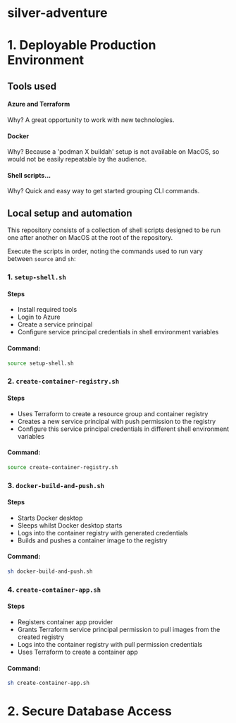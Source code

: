 # silver-adventure

# 1. Deployable Production Environment

## Tools used

#### Azure and Terraform
Why? A great opportunity to work with new technologies.

#### Docker
Why? Because a 'podman X buildah' setup is not available on MacOS, so would not be easily repeatable by the audience.

#### Shell scripts...
Why? Quick and easy way to get started grouping CLI commands.

## Local setup and automation

This repository consists of a collection of shell scripts designed to be run one after another on MacOS at the root of the repository.

Execute the scripts in order, noting the commands used to run vary between `source` and `sh`:

### 1. `setup-shell.sh`

#### Steps
- Install required tools
- Login to Azure
- Create a service principal
- Configure service principal credentials in shell environment variables

#### Command:

```bash
source setup-shell.sh
```

### 2. `create-container-registry.sh`

#### Steps
- Uses Terraform to create a resource group and container registry
- Creates a new service principal with push permission to the registry
- Configure this service principal credentials in different shell environment variables

#### Command:

```bash
source create-container-registry.sh
```

### 3. `docker-build-and-push.sh`

#### Steps
- Starts Docker desktop
- Sleeps whilst Docker desktop starts
- Logs into the container registry with generated credentials
- Builds and pushes a container image to the registry

#### Command:

```bash
sh docker-build-and-push.sh
```

### 4. `create-container-app.sh`

#### Steps
- Registers container app provider 
- Grants Terraform service principal permission to pull images from the created registry
- Logs into the container registry with pull permission credentials
- Uses Terraform to create a container app

#### Command:

```bash
sh create-container-app.sh
```

# 2. Secure Database Access

